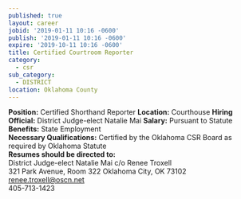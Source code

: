 ```yaml
---
published: true
layout: career
jobid: '2019-01-11 10:16 -0600'
publish: '2019-01-11 10:16 -0600'
expire: '2019-10-11 10:16 -0600'
title: Certified Courtroom Reporter
category:
  - csr
sub_category:
  - DISTRICT
location: Oklahoma County
---
```

**Position:** Certified Shorthand Reporter 
**Location:** Courthouse 
**Hiring Official:**  District Judge-elect Natalie Mai 
**Salary:** Pursuant to Statute  
**Benefits:** State Employment  
**Necessary Qualifications:** Certified by the Oklahoma CSR Board as required by Oklahoma Statute  
**Resumes should be directed to:**  
District Judge-elect Natalie Mai
c/o Renee Troxell    
321 Park Avenue, Room 322
Oklahoma City, OK 73102  
[renee.troxell@oscn.net](mailto:renee.troxell@oscn.net)  
405-713-1423  

